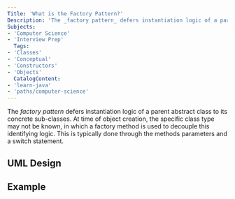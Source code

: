 ```yaml
---
Title: 'What is the Factory Pattern?'
Description: 'The _factory pattern_ defers instantiation logic of a parent abstract class to its concrete sub-classes.'
Subjects:
- 'Computer Science'
- 'Interview Prep'
  Tags:
- 'Classes'
- 'Conceptual'
- 'Constructors'
- 'Objects'
  CatalogContent:
- 'learn-java'
- 'paths/computer-science'
---
```

The _factory pattern_ defers instantiation logic of a parent abstract class to its concrete sub-classes. At time of object creation, the specific 
class type may not be known, in which a factory method is used to decouple this identifying logic. This is typically done through the methods 
parameters and a switch statement.

## UML Design

## Example
